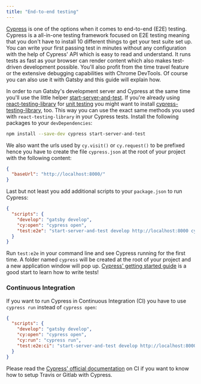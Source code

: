 ```yaml
---
title: "End-to-end testing"
---
```


[Cypress](https://www.cypress.io/) is one of the options when it comes to end-to-end (E2E) testing. Cypress is a all-in-one testing framework focused on E2E testing meaning that you don't have to install 10 different things to get your test suite set up. You can write your first passing test in minutes without any configuration with the help of Cypress' API which is easy to read and understand. It runs tests as fast as your browser can render content which also makes test-driven development possible. You'll also profit from the time travel feature or the extensive debugging capabilities with Chrome DevTools. Of course you can also use it with Gatsby and this guide will explain how.

In order to run Gatsby's development server and Cypress at the same time you'll use the little helper [start-server-and-test](https://github.com/bahmutov/start-server-and-test). If you're already using [react-testing-library](/docs/testing-react-components) for [unit testing](/docs/unit-testing) you might want to install [cypress-testing-library](https://github.com/kentcdodds/cypress-testing-library), too. This way you can use the exact same methods you used with `react-testing-library` in your Cypress tests. Install the following packages to your `devDependencies`:

```sh
npm install --save-dev cypress start-server-and-test
```

We also want the urls used by `cy.visit()` or `cy.request()` to be prefixed hence you have to create the file `cypress.json` at the root of your project with the following content:

```json:title=cypress.json
{
  "baseUrl": "http://localhost:8000/"
}
```

Last but not least you add additional scripts to your `package.json` to run Cypress:

```json:title=package.json
{
  "scripts": {
    "develop": "gatsby develop",
    "cy:open": "cypress open",
    "test:e2e": "start-server-and-test develop http://localhost:8000 cy:open"
  }
}
```

Run `test:e2e` in your command line and see Cypress running for the first time. A folder named `cypress` will be created at the root of your project and a new application window will pop up. [Cypress' getting started guide](https://docs.cypress.io/guides/getting-started/writing-your-first-test.html#) is a good start to learn how to write tests!

### Continuous Integration

If you want to run Cypress in Continuous Integration (CI) you have to use `cypress run` instead of `cypress open`:

```json:title=package.json
{
  "scripts": {
    "develop": "gatsby develop",
    "cy:open": "cypress open",
    "cy:run": "cypress run",
    "test:e2e:ci": "start-server-and-test develop http://localhost:8000 cy:run"
  }
}
```

Please read the [Cypress' official documentation](https://docs.cypress.io/guides/guides/continuous-integration.html) on CI if you want to know how to setup Travis or Gitlab with Cypress.
